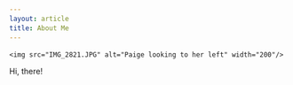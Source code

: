 ```yaml
---
layout: article
title: About Me
---
```


<p align="left">
	
	<img src="IMG_2821.JPG" alt="Paige looking to her left" width="200"/>

</p>

Hi, there! 

